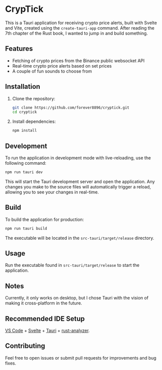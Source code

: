 # CrypTick

This is a Tauri application for receiving crypto price alerts, built with Svelte and Vite, created using the `create-tauri-app` command. After reading the 7th chapter of the Rust book, I wanted to jump in and build something.

## Features

- Fetching of crypto prices from the Binance public websocket API
- Real-time crypto price alerts based on set prices
- A couple of fun sounds to choose from

## Installation

1. Clone the repository:

   ```bash
   git clone https://github.com/forever8896/cryptick.git
   cd cryptick
   ```

2. Install dependencies:

   ```bash
   npm install
   ```

## Development

To run the application in development mode with live-reloading, use the following command:

```bash
npm run tauri dev
```

This will start the Tauri development server and open the application. Any changes you make to the source files will automatically trigger a reload, allowing you to see your changes in real-time.

## Build

To build the application for production:

```bash
npm run tauri build
```

The executable will be located in the `src-tauri/target/release` directory.

## Usage

Run the executable found in `src-tauri/target/release` to start the application.

## Notes

Currently, it only works on desktop, but I chose Tauri with the vision of making it cross-platform in the future.

## Recommended IDE Setup

[VS Code](https://code.visualstudio.com/) + [Svelte](https://marketplace.visualstudio.com/items?itemName=svelte.svelte-vscode) + [Tauri](https://marketplace.visualstudio.com/items?itemName=tauri-apps.tauri-vscode) + [rust-analyzer](https://marketplace.visualstudio.com/items?itemName=rust-lang.rust-analyzer).

## Contributing

Feel free to open issues or submit pull requests for improvements and bug fixes.
